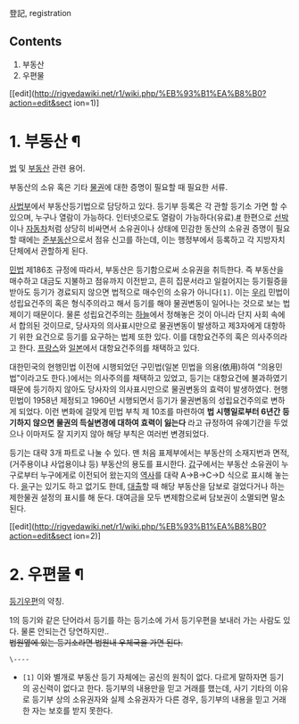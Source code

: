 登記, registration

## Contents

    

1. 부동산 
2. 우편물 

[[edit](http://rigvedawiki.net/r1/wiki.php/%EB%93%B1%EA%B8%B0?action=edit&sect
ion=1)]

# 1. 부동산 ¶

[법](%EB%B2%95.md) 및 [부동산](%EB%B6%80%EB%8F%99%EC%82%B0.md) 관련 용어.

  

부동산의 소유 혹은 기타 [물권](%EB%AC%BC%EA%B6%8C.md)에 대한 증명이 필요할 때 필요한 서류.

  

[사법부](%EC%82%AC%EB%B2%95%EB%B6%80.md)에서 부동산등기법으로 담당하고 있다. 등기부 등록은 각 관할 등기소
가면 할 수 있으며, 누구나 열람이 가능하다. 인터넷으로도 열람이 가능하다(유료).[#](http://www.iros.go.kr) 한편으로
[선박](%EC%84%A0%EB%B0%95.md)이나 [자동차](%EC%9E%90%EB%8F%99%EC%B0%A8.md)처럼
상당히 비싸면서 소유권이나 상태에 민감한 동산의 소유권 증명이 필요할 때에는
[준부동산](%EC%A4%80%EB%B6%80%EB%8F%99%EC%82%B0.md)으로서 점유 신고를 하는데, 이는 행정부에서
등록하고 각 지방자치단체에서 관할하게 된다.

  

[민법](%EB%AF%BC%EB%B2%95.md) 제186조 규정에 따라서, 부동산은 등기함으로써 소유권을 취득한다. 즉 부동산을
매수하고 대금도 지불하고 점유까지 이전받고, 흔히 집문서라고 일컬어지는 등기필증을 받아도 등기가 경료되지 않으면 법적으로 매수인의 소유가
아니다`[1]`. 이는 [우리](%EC%9A%B0%EB%A6%AC.md) 민법이 성립요건주의 혹은 형식주의라고 해서 등기를 해야
물권변동이 일어나는 것으로 보는 법제이기 때문이다. 물론 성립요건주의는 [하늘](%ED%95%98%EB%8A%98.md)에서 정해놓은
것이 아니라 단지 사회 속에서 합의된 것이므로, 당사자의 의사표시만으로 물권변동이 발생하고 제3자에게 대항하기 위한 요건으로 등기를 요구하는
법제 또한 있다. 이를 대항요건주의 혹은 의사주의라고 한다. [프랑스](%ED%94%84%EB%9E%91%EC%8A%A4.md)와
[일본](%EC%9D%BC%EB%B3%B8.md)에서 대항요건주의를 채택하고 있다.

  

대한민국의 현행민법 이전에 시행되었던 구민법(일본 민법을 의용(依用)하여 "의용민법"이라고도 한다.)에서는 의사주의를 채택하고 있었고,
등기는 대항요건에 불과하였기 때문에 등기하지 않아도 당사자의 의사표시만으로 물권변동의 효력이 발생하였다. 현행민법이 1958년 제정되고
1960년 시행되면서 등기가 물권변동의 성립요건주의로 변하게 되었다. 이런 변화에 걸맞게 민법 부칙 제 10조를 마련하여 **법 시행일로부터
6년간 등기하지 않으면 물권의 득실변경에 대하여 효력이 잃는다** 라고 규정하여 유예기간을 두었으나 이마저도 잘 지키지 않아 해당 부칙은
여러번 변경되었다.

  

등기는 대략 3개 파트로 나눌 수 있다. 맨 처음 표제부에서는 부동산의 소재지번과 면적, (거주용이냐 사업용이냐 등) 부동산의 용도를
표시한다. [갑](%EA%B0%91.md)구에서는 부동산 소유권이 누구로부터 누구에게로 이전되어 왔는지의
[역사](%EC%97%AD%EC%82%AC.md)를 대략 A→B→C→D 식으로 표시해 놓는다. [을](%EC%9D%84.md)구는
있기도 하고 없기도 한데, [대출](%EB%8C%80%EC%B6%9C.md)할 때 해당 부동산을 담보로 걸었다거나 하는 제한물권 설정의
표시를 해 둔다. 대여금을 모두 변제함으로써 담보권이 소멸되면 말소된다.

  

[[edit](http://rigvedawiki.net/r1/wiki.php/%EB%93%B1%EA%B8%B0?action=edit&sect
ion=2)]

# 2. 우편물 ¶

[등기우편](%EB%93%B1%EA%B8%B0%EC%9A%B0%ED%8E%B8.md)의 약칭.

  

1의 등기와 같은 단어라서 등기를 하는 등기소에 가서 등기우편을 보내러 가는 사람도 있다. 물론 안되는건 당연하지만..  
<del>법원옆에 있는 등기소라면 법원내 우체국을 가면 된다.</del>

`\----`

  * `[1]` 이와 별개로 부동산 등기 자체에는 공신의 원칙이 없다. 다르게 말하자면 등기의 공신력이 없다고 한다. 등기부의 내용만을 믿고 거래를 했는데, 사기 기타의 이유로 등기부 상의 소유권자와 실제 소유권자가 다른 경우, 등기부의 내용을 믿고 거래한 자는 보호를 받지 못한다.

